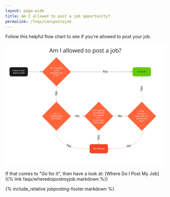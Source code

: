 ```yaml
---
layout: page-wide
title: Am I allowed to post a job opportunity?
permalink: /faqs/canipostajob
---
```


Follow this helpful flow chart to see if you're allowed to post your job.

![Am I allowed to post a job?](/images/faq/am-i-allowed-to-post-a-job.jpg)

If that comes to "Go for it", then have a look at:
[Where Do I Post My Job]({% link faqs/wheredoipostmyjob.markdown %})

{% include_relative jobposting-footer.markdown %}